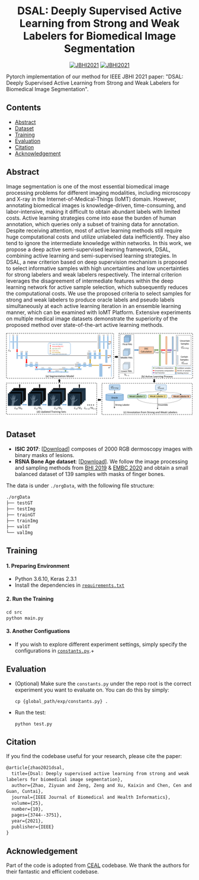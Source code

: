 



<div align="center">

# DSAL: Deeply Supervised Active Learning from Strong and Weak Labelers for Biomedical Image Segmentation

[![JBHI2021](https://img.shields.io/badge/arXiv-2101.09057-blue)](https://arxiv.org/abs/2101.09057)
[![JBHI2021](https://img.shields.io/badge/Journal-JBHI2021-green)](https://ieeexplore.ieee.org/document/9326423)


</div>

Pytorch implementation of our method for IEEE JBHI 2021 paper: "DSAL: Deeply Supervised Active Learning from Strong and Weak Labelers for Biomedical Image Segmentation".

Contents
---
- [Abstract](#Abstract)
- [Dataset](#Dataset)
- [Training](#Training)
- [Evaluation](#Evaluation)
- [Citation](#Citation)
- [Acknowledgement](#Acknowledgement)
  

Abstract
---
Image segmentation is one of the most essential biomedical image processing problems for different imaging modalities, including microscopy and X-ray in the Internet-of-Medical-Things (IoMT) domain. However, annotating biomedical images is knowledge-driven, time-consuming, and labor-intensive, making it difficult to obtain abundant labels with limited costs. Active learning strategies come into ease the burden of human annotation, which queries only a subset of training data for annotation. Despite receiving attention, most of active learning methods still require huge computational costs and utilize unlabeled data inefficiently. They also tend to ignore the intermediate knowledge within networks. In this work, we propose a deep active semi-supervised learning framework, DSAL, combining active learning and semi-supervised learning strategies. In DSAL, a new criterion based on deep supervision mechanism is proposed to select informative samples with high uncertainties and low uncertainties for strong labelers and weak labelers respectively. The internal criterion leverages the disagreement of intermediate features within the deep learning network for active sample selection, which subsequently reduces the computational costs. We use the proposed criteria to select samples for strong and weak labelers to produce oracle labels and pseudo labels simultaneously at each active learning iteration in an ensemble learning manner, which can be examined with IoMT Platform. Extensive experiments on multiple medical image datasets demonstrate the superiority of the proposed method over state-of-the-art active learning methods.

<p align="center">
<img src="https://github.com/jacobzhaoziyuan/DSAL/blob/main/assets/archi.png" width="700">
</p>



Dataset
---
- __ISIC 2017__: [[Download](https://challenge.isic-archive.com/data/)] composes of 2000 RGB dermoscopy images with binary masks of lesions.
- __RSNA Bone Age dataset__: [[Download](https://www.kaggle.com/kmader/rsna-bone-age)]. We follow the image processing and sampling methods from [BHI 2019](https://arxiv.org/pdf/1903.04778.pdf) & [EMBC 2020](https://arxiv.org/pdf/2005.03225) and obtain a small balanced dataset of 139 samples with masks of finger bones.

The data is under `./orgData`, with the following file structure:
```
./orgData
├── testGT
├── testImg
├── trainGT
├── trainImg
├── valGT
└── valImg
```

Training
--- 
#### 1. Preparing Environment
- Python 3.6.10, Keras 2.3.1 
- Install the dependencies in [`requirements.txt`](src/requirements.txt)

#### 2. Run the Training
```
cd src
python main.py
```
#### 3. Another Configuations
- If you wish to explore different experiment settings, simply specify the configurations in [`constants.py`](src/constants.py).+

Evaluation
---
- (Optional) Make sure the `constants.py` under the repo root is the correct experiment you want to evaluate on. 
   You can do this by simply:
    ```
    cp {global_path/exp/constants.py} .
    ```
- Run the test:
    ```
    python test.py
    ```


Citation
---
If you find the codebase useful for your research, please cite the paper:
```
@article{zhao2021dsal,
  title={Dsal: Deeply supervised active learning from strong and weak labelers for biomedical image segmentation},
  author={Zhao, Ziyuan and Zeng, Zeng and Xu, Kaixin and Chen, Cen and Guan, Cuntai},
  journal={IEEE Journal of Biomedical and Health Informatics},
  volume={25},
  number={10},
  pages={3744--3751},
  year={2021},
  publisher={IEEE}
}
```

Acknowledgement
---
Part of the code is adopted from [CEAL](https://github.com/marc-gorriz/CEAL-Medical-Image-Segmentation) codebase. We thank the authors for their fantastic and efficient codebase.
